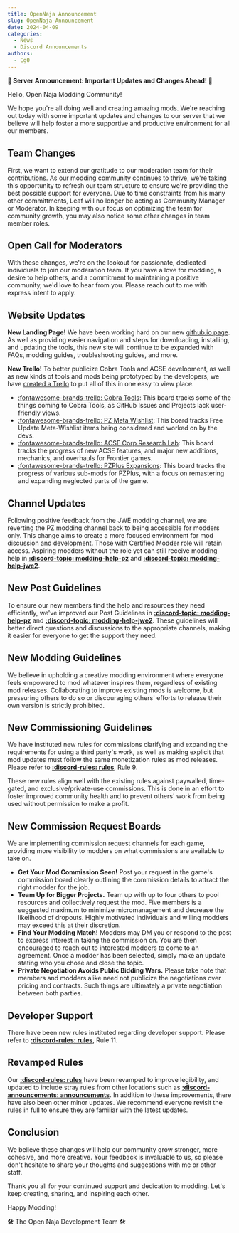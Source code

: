 ```yaml
---
title: OpenNaja Announcement
slug: OpenNaja-Announcement
date: 2024-04-09
categories:
  - News
  - Discord Announcements
authors:
  - Eg0
---
```


**📢 Server Announcement: Important Updates and Changes Ahead! 📢**

Hello, Open Naja Modding Community!

We hope you're all doing well and creating amazing mods. We're reaching out today with some important updates and changes to our server that we believe will help foster a more supportive and productive environment for all our members.

<!-- more -->

## Team Changes

First, we want to extend our gratitude to our moderation team for their contributions. As our modding community continues to thrive, we're taking this opportunity to refresh our team structure to ensure we're providing the best possible support for everyone. Due to time constraints from his many other committments, Leaf will no longer be acting as Community Manager or Moderator. In keeping with our focus on optimizing the team for community growth, you may also notice some other changes in team member roles.

## Open Call for Moderators

With these changes, we're on the lookout for passionate, dedicated individuals to join our moderation team. If you have a love for modding, a desire to help others, and a commitment to maintaining a positive community, we'd love to hear from you. Please reach out to me with express intent to apply.

## Website Updates

**New Landing Page!** We have been working hard on our new [github.io page](https://opennaja.github.io/cobra-tools/). As well as providing easier navigation and steps for downloading, installing, and updating the tools, this new site will continue to be expanded with FAQs, modding guides, troubleshooting guides, and more.

**New Trello!** To better publicize Cobra Tools and ACSE development, as well as new kinds of tools and mods being prototyped by the developers, we have [created a Trello](https://trello.com/w/cobratools) to put all of this in one easy to view place. 

- [:fontawesome-brands-trello: Cobra Tools](https://trello.com/b/QU0AjbcR/cobra-tools): This board tracks some of the things coming to Cobra Tools, as GitHub Issues and Projects lack user-friendly views.
- [:fontawesome-brands-trello: PZ Meta Wishlist](https://trello.com/b/wBiAoILg/pz-meta-wishlist): This board tracks Free Update Meta-Wishlist items being considered and worked on by the devs.
- [:fontawesome-brands-trello: ACSE Corp Research Lab](https://trello.com/b/uFYj0FMV/acse-corp-research-lab): This board tracks the progress of new ACSE features, and major new additions, mechanics, and overhauls for Frontier games.
- [:fontawesome-brands-trello: PZPlus Expansions](https://trello.com/b/C55ORE3m/pzplus-expansions): This board tracks the progress of various sub-mods for PZPlus, with a focus on remastering and expanding neglected parts of the game.

## Channel Updates

Following positive feedback from the JWE modding channel, we are reverting the PZ modding channel back to being accessible for modders only. This change aims to create a more focused environment for mod discussion and development. Those with Certified Modder role will retain access. Aspiring modders without the role yet can still receive modding help in **[:discord-topic: modding-help-pz](https://discord.com/channels/680909673607463131/1020301021756543017)** and **[:discord-topic: modding-help-jwe2](https://discord.com/channels/680909673607463131/1020306232281677916)**.

## New Post Guidelines

To ensure our new members find the help and resources they need efficiently, we've improved our Post Guidelines in **[:discord-topic: modding-help-pz](https://discord.com/channels/680909673607463131/1020301021756543017)** and **[:discord-topic: modding-help-jwe2](https://discord.com/channels/680909673607463131/1020306232281677916)**. These guidelines will better direct questions and discussions to the appropriate channels, making it easier for everyone to get the support they need.

## New Modding Guidelines

We believe in upholding a creative modding environment where everyone feels empowered to mod whatever inspires them, regardless of existing mod releases. Collaborating to improve existing mods is welcome, but pressuring others to do so or discouraging others' efforts to release their own version is strictly prohibited.

## New Commissioning Guidelines

We have instituted new rules for commissions clarifying and expanding the requirements for using a third party's work, as well as making explicit that mod updates must follow the same monetization rules as mod releases. Please refer to **[:discord-rules: rules](https://discord.com/channels/680909673607463131/680910494151868532)**, Rule 9.

These new rules align well with the existing rules against paywalled, time-gated, and exclusive/private-use commissions. This is done in an effort to foster improved community health and to prevent others' work from being used without permission to make a profit.

## New Commission Request Boards

We are implementing commission request channels for each game, providing more visibility to modders on what commissions are available to take on. 

- **Get Your Mod Commission Seen!** Post your request in the game's commission board clearly outlining the commission details to attract the right modder for the job.
- **Team Up for Bigger Projects.** Team up with up to four others to pool resources and collectively request the mod. Five members is a suggested maximum to minimize micromanagement and decrease the likeilhood of dropouts. Highly motivated individuals and willing modders may exceed this at their discretion.
- **Find Your Modding Match!** Modders may DM you or respond to the post to express interest in taking the commission on. You are then encouraged to reach out to interested modders to come to an agreement. Once a modder has been selected, simply make an update stating who you chose and close the topic.
- **Private Negotiation Avoids Public Bidding Wars.** Please take note that members and modders alike need not publicize the negotiations over pricing and contracts. Such things are ultimately a private negotiation between both parties.

## Developer Support

There have been new rules instituted regarding developer support. Please refer to **[:discord-rules: rules](https://discord.com/channels/680909673607463131/680910494151868532)**, Rule 11.

## Revamped Rules

Our **[:discord-rules: rules](https://discord.com/channels/680909673607463131/680910494151868532)** have been revamped to improve legibility, and updated to include stray rules from other locations such as **[:discord-announcements: announcements](https://discord.com/channels/680909673607463131/680910508756303894)**. In addition to these improvements, there have also been other minor updates. We recommend everyone revisit the rules in full to ensure they are familiar with the latest updates.

## Conclusion

We believe these changes will help our community grow stronger, more cohesive, and more creative. Your feedback is invaluable to us, so please don't hesitate to share your thoughts and suggestions with me or other staff.

Thank you all for your continued support and dedication to modding. Let's keep creating, sharing, and inspiring each other.

Happy Modding!

🛠️ The Open Naja Development Team 🛠️